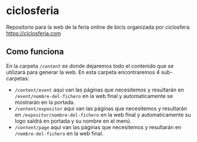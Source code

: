# ciclosferia

Repositorio para la web de la feria online de bicis organizada por ciclosfera: https://ciclosferia.com

## Como funciona

En la carpeta `/content` es donde dejaremos todo el contenido que se utilizará para generar la web. En esta carpeta encontraremos 4 sub-carpetas:

- `/content/event` aqui van las páginas que necesitemos y resultarán en `/event/nombre-del-fichero` en la web final y automaticamente se mostrarán en la portada.
- `/content/expositor` aqui van las páginas que necesitemos y resultarán en `/expositor/nombre-del-fichero` en la web final y automaticamente su logo saldrá en portada y su nombre en el menú.
- `/content/page` aqui van las páginas que necesitemos y resultarán en `/nombre-del-fichero` en la web final.

